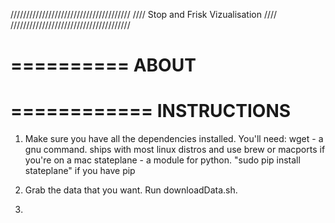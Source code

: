 //////////////////////////////////////
//// Stop and Frisk Vizualisation ////
//////////////////////////////////////

==========
ABOUT
==========

============
INSTRUCTIONS
============

1. Make sure you have all the dependencies installed. You'll need:
	wget - a gnu command. ships with most linux distros and use brew or macports if you're on a mac
	stateplane - a module for python. "sudo pip install stateplane" if you have pip

2. Grab the data that you want. Run downloadData.sh.

3. 
